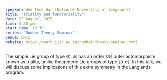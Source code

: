 ```yaml
---
speaker: Wee Teck Gan (National University of Singapore)
title: "Triality and functoriality"
date: 22 August, 2025
time: 4.30 pm
start_time: 16:30
series: "Number Theory Seminar"
venue: LH-5
website: https://math.iisc.ac.in/number-theory-seminar.html
---
```


The simple Lie group of type `$D_4$` has an order `$3$` outer automorphism known as triality, unlike the generic Lie groups of type `$D_n$`. In this talk, we will discuss some implications of this extra symmetry in the Langlands program.
